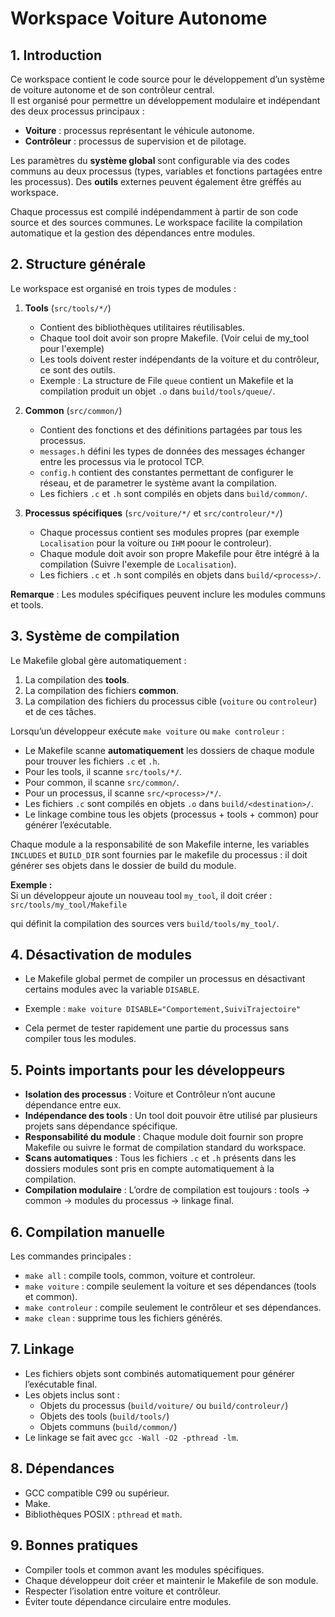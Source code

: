 # Workspace Voiture Autonome

## 1. Introduction

Ce workspace contient le code source pour le développement d’un système de voiture autonome et de son contrôleur central.  
Il est organisé pour permettre un développement modulaire et indépendant des deux processus principaux :

- **Voiture** : processus représentant le véhicule autonome.  
- **Contrôleur** : processus de supervision et de pilotage.  

Les paramètres du **système global** sont configurable via des codes communs au deux processus (types, variables et fonctions partagées entre les processus). Des **outils** externes peuvent également être gréffés au workspace.

Chaque processus est compilé indépendamment à partir de son code source et des sources communes. Le workspace facilite la compilation automatique et la gestion des dépendances entre modules.

## 2. Structure générale

Le workspace est organisé en trois types de modules :

1. **Tools** (`src/tools/*/`)  
   - Contient des bibliothèques utilitaires réutilisables.  
   - Chaque tool doit avoir son propre Makefile. (Voir celui de my_tool pour l'exemple)  
   - Les tools doivent rester indépendants de la voiture et du contrôleur, ce sont des outils.
   - Exemple : La structure de File `queue` contient un Makefile et la compilation produit un objet `.o` dans `build/tools/queue/`.

2. **Common** (`src/common/`)  
   - Contient des fonctions et des définitions partagées par tous les processus.
   - `messages.h` défini les types de données des messages échanger entre les processus via le protocol TCP.
   - `config.h` contient des constantes permettant de configurer le réseau, et de parametrer le système avant la compilation.
   - Les fichiers `.c` et `.h` sont compilés en objets dans `build/common/`.

3. **Processus spécifiques** (`src/voiture/*/` et `src/controleur/*/`)  
   - Chaque processus contient ses modules propres (par exemple `Localisation` pour la voiture ou `IHM` poour le controleur).  
   - Chaque module doit avoir son propre Makefile pour être intégré à la compilation (Suivre l'exemple de `Localisation`).  
   - Les fichiers `.c` et `.h` sont compilés en objets dans `build/<process>/`.

**Remarque** : Les modules spécifiques peuvent inclure les modules communs et tools.

## 3. Système de compilation

Le Makefile global gère automatiquement :

1. La compilation des **tools**.
2. La compilation des fichiers **common**.
3. La compilation des fichiers du processus cible (`voiture` ou `controleur`) et de ces tâches.  

Lorsqu’un développeur exécute `make voiture` ou `make controleur` :

- Le Makefile scanne **automatiquement** les dossiers de chaque module pour trouver les fichiers `.c` et `.h`.
- Pour les tools, il scanne `src/tools/*/`.
- Pour common, il scanne `src/common/`.
- Pour un processus, il scanne `src/<process>/*/`.
- Les fichiers `.c` sont compilés en objets `.o` dans `build/<destination>/`.
- Le linkage combine tous les objets (processus + tools + common) pour générer l’exécutable.

Chaque module a la responsabilité de son Makefile interne, les variables `INCLUDES` et `BUILD_DIR` sont fournies par le makefile du processus : il doit générer ses objets dans le dossier de build du module.

**Exemple :**  
Si un développeur ajoute un nouveau tool `my_tool`, il doit créer :
`src/tools/my_tool/Makefile`

qui définit la compilation des sources vers `build/tools/my_tool/`.

## 4. Désactivation de modules

- Le Makefile global permet de compiler un processus en désactivant certains modules avec la variable `DISABLE`.
- Exemple : 
`make voiture DISABLE="Comportement,SuiviTrajectoire"`

- Cela permet de tester rapidement une partie du processus sans compiler tous les modules.

## 5. Points importants pour les développeurs

- **Isolation des processus** : Voiture et Contrôleur n’ont aucune dépendance entre eux.  
- **Indépendance des tools** : Un tool doit pouvoir être utilisé par plusieurs projets sans dépendance spécifique.  
- **Responsabilité du module** : Chaque module doit fournir son propre Makefile ou suivre le format de compilation standard du workspace.  
- **Scans automatiques** : Tous les fichiers `.c` et `.h` présents dans les dossiers modules sont pris en compte automatiquement à la compilation.  
- **Compilation modulaire** : L’ordre de compilation est toujours : tools → common → modules du processus → linkage final.

## 6. Compilation manuelle

Les commandes principales :

- `make all` : compile tools, common, voiture et controleur.  
- `make voiture` : compile seulement la voiture et ses dépendances (tools et common).  
- `make controleur` : compile seulement le contrôleur et ses dépendances.  
- `make clean` : supprime tous les fichiers générés.

## 7. Linkage

- Les fichiers objets sont combinés automatiquement pour générer l’exécutable final.  
- Les objets inclus sont :  
  - Objets du processus (`build/voiture/` ou `build/controleur/`)  
  - Objets des tools (`build/tools/`)  
  - Objets communs (`build/common/`)  
- Le linkage se fait avec `gcc -Wall -O2 -pthread -lm`.

## 8. Dépendances

- GCC compatible C99 ou supérieur.  
- Make.  
- Bibliothèques POSIX : `pthread` et `math`.

## 9. Bonnes pratiques

- Compiler tools et common avant les modules spécifiques.  
- Chaque développeur doit créer et maintenir le Makefile de son module.  
- Respecter l’isolation entre voiture et contrôleur.  
- Éviter toute dépendance circulaire entre modules.

